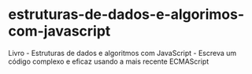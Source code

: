 # estruturas-de-dados-e-algorimos-com-javascript
Livro - Estruturas de dados e algoritmos com JavaScript - Escreva um código complexo e eficaz usando a mais recente ECMAScript
